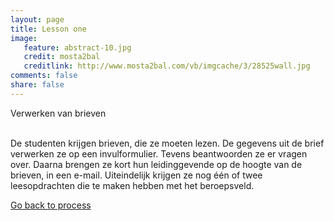 ```yaml
---
layout: page 
title: Lesson one 
image: 
   feature: abstract-10.jpg
   credit: mosta2bal
   creditlink: http://www.mosta2bal.com/vb/imgcache/3/28525wall.jpg
comments: false
share: false 
---
```

Verwerken van brieven

<br>De studenten krijgen brieven, die ze moeten lezen. De gegevens uit de brief verwerken ze op een invulformulier. Tevens beantwoorden ze er vragen over. Daarna brengen ze kort hun leidinggevende op de hoogte van de brieven, in een e-mail. Uiteindelijk krijgen ze nog één of twee leesopdrachten die te maken hebben met het beroepsveld.








<div style="float: left"> 
<a href="{{ site.url }}/business-administration/project/process/" class="btn">Go back to process</a>
</div>

<!--<div style="float: right"> 
<a href="{{ site.url }}/business-administration/project/week-2/" class="btn">Go to lesson two</a>
</div> !-->
